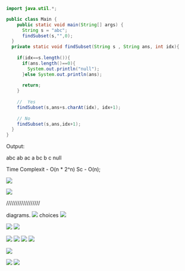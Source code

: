 
```java
import java.util.*;

public class Main {
    public static void main(String[] args) {
      String s = "abc";
      findSubset(s,"",0);
  }
  private static void findSubset(String s , String ans, int idx){
    
    if(idx==s.length()){
      if(ans.length()==0){
        System.out.println("null");
      }else System.out.println(ans);
      
      return;
    }
    
    //  Yes 
    findSubset(s,ans+s.charAt(idx), idx+1);
    
    // No 
    findSubset(s,ans,idx+1);
  }
}
```

Output:

abc
ab
ac
a
bc
b
c
null

Time Complexit  -  O(n * 2^n)
Sc - O(n);

![](https://i.imgur.com/2kK4wel.png)


![](https://i.imgur.com/l0RAUGp.png)



//////////////////

diagrams.
![](https://i.imgur.com/5UvEI9x.png)
choices 
![](https://i.imgur.com/XzYHvNg.png)


![](https://i.imgur.com/Hb5Xrjw.png)
![](https://i.imgur.com/l0l4nD4.png)


![](https://i.imgur.com/6mAwmTt.png)
![](https://i.imgur.com/BQOW8Kt.png)
![](https://i.imgur.com/HVGLhpk.png)
![](https://i.imgur.com/4gVJ3NB.png)


![](https://i.imgur.com/7scSWqS.png)


![](https://i.imgur.com/IqHJ6yl.png)
![](https://i.imgur.com/4x6yzfc.png)
